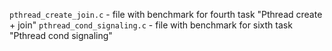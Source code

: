 `pthread_create_join.c` - file with benchmark for fourth task "Pthread create + join"
`pthread_cond_signaling.c` - file with benchmark for sixth task "Pthread cond signaling"
